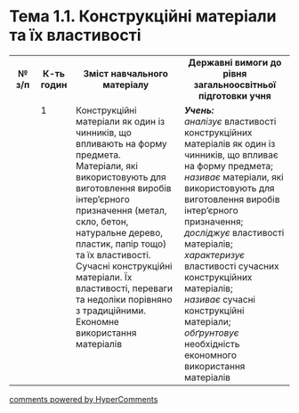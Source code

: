 <div id="hypercomments_widget" class="js-hypercomments-widget invisible"></div>

# Тема 1.1. Конструкційні матеріали та їх властивості 

<table>
  <tr>
    <td width="10%" align="center"><b>№ з/п</b></td>
    <td width="10%" align="center"><b>К-ть годин</b></td>
    <td width="40%" align="center"><b>Зміст навчального матеріалу</b></td>
    <td width="40%" align="center"><b>Державні вимоги до рівня загальноосвітньої підготовки учня</b></td>
  </tr>
  <tr>
<td width="10%" style="vertical-align:top !important;"></td>
<td width="10%" style="vertical-align:top !important;">1</td>
    <td width="40%" style="vertical-align:top !important;">
Конструкційні матеріали як один із чинників, що впливають на форму предмета.<br>
Матеріали, які використовують для виготовлення виробів інтер’єрного призначення (метал, скло, бетон, натуральне дерево, пластик, папір тощо) та їх властивості. Сучасні конструкційні матеріали. Їх властивості, переваги та недоліки порівняно з традиційними. <br>
Економне використання матеріалів
</td>
    <td width="40%" style="vertical-align:top !important;">
<i><b>Учень:</b></i><br>
<i>аналізує</i> властивості конструкційних матеріалів як один із чинників, що впливає на форму предмета;<br>
<i>називає</i> матеріали, які використовують для виготовлення виробів інтер’єрного призначення; <br>
<i>досліджує</i> властивості матеріалів;<br>
<i>характеризує</i> властивості сучасних конструкційних матеріалів;<br>
<i>називає</i> сучасні конструкційні матеріали;<br>
<i>обґрунтовує</i> необхідність економного використання матеріалів
</td>
  </tr>
  </tr>
</table>

<div class="js-hypercomments-container">
<a href="http://hypercomments.com" class="hc-link" title="comments widget">comments powered by HyperComments</a>
</div>